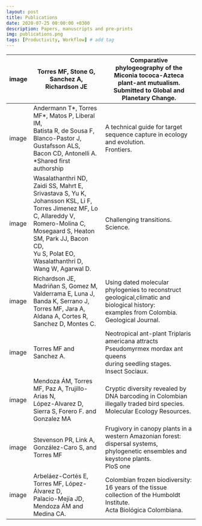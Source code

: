 ```yaml
---
layout: post
title: Publications
date: 2020-07-25 00:00:00 +0300
description: Papers, manuscripts and pre-prints
img: publications.png
tags: [Productivity, Workflow] # add tag
---
```

<table>
<thead>
  <tr>
    <th>image</th>
    <th>Torres MF, Stone G, <br>Sanchez A, Richardson JE</th>
    <th>Comparative phylogeography of the Miconia tococa-Azteca plant-ant mutualism.<br>Submitted to Global and Planetary Change.</th>
  </tr>
</thead>
<tbody>
  <tr>
    <td>image</td>
    <td>Andermann T*, Torres MF*, Matos P, Liberal IM,<br>Batista R, de Sousa F, Blanco-Pastor J, Gustafsson ALS,<br>Bacon CD, Antonelli A.<br>*Shared first authorship</td>
    <td>A technical guide for target sequence capture in ecology and evolution.<br>Frontiers.</td>
  </tr>
  <tr>
    <td>image</td>
    <td>Wasalathanthri ND, Zaidi SS, Mahrt E, Srivastava S, Yu K,<br>Johansson KSL, Li F, Torres Jimenez MF, Lo C, Allareddy V,<br>Romero-Molina C, Mosegaard S, Heaton SM, Park JJ, Bacon CD,<br>Yu S, Polat EO, Wasalathanthri D, Wang W, Agarwal D.</td>
    <td>Challenging transitions.<br>Science.</td>
  </tr>
  <tr>
    <td>image</td>
    <td>Richardson JE, Madriñan S, Gomez M, Valderrama E, Luna J,<br>Banda K, Serrano J, Torres MF, Jara A, Aldana A, Cortes R,<br>Sanchez D, Montes C.</td>
    <td>Using dated molecular phylogenies to reconstruct geological,climatic and biological history:<br>examples from Colombia.<br>Geological Journal.</td>
  </tr>
  <tr>
    <td>image</td>
    <td>Torres MF and Sanchez A.</td>
    <td>Neotropical ant-plant Triplaris americana attracts Pseudomyrmex mordax ant queens <br>during seedling stages.<br>Insect Sociaux.</td>
  </tr>
  <tr>
    <td>image</td>
    <td>Mendoza ÁM, Torres MF, Paz A, Trujillo-Arias N,<br>López-Alvarez D, Sierra S, Forero F. and Gonzalez MA</td>
    <td>Cryptic diversity revealed by DNA barcoding in Colombian illegally traded bird species.<br>Molecular Ecology Resources.</td>
  </tr>
  <tr>
    <td>image</td>
    <td>Stevenson PR, Link A, González-Caro S, and Torres MF</td>
    <td>Frugivory in canopy plants in a western Amazonian forest: dispersal systems,<br>phylogenetic ensembles and keystone plants.<br>PloS one</td>
  </tr>
  <tr>
    <td>image</td>
    <td>Arbeláez-Cortés E, Torres MF, López-Álvarez D,<br>Palacio-Mejía JD, Mendoza ÁM and Medina CA.</td>
    <td>Colombian frozen biodiversity: 16 years of the tissue collection of the Humboldt Institute.<br>Acta Biológica Colombiana.</td>
  </tr>
</tbody>
</table>
